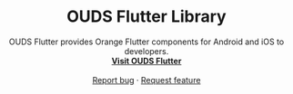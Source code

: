 <h1 align="center">OUDS Flutter Library</h1>

<p align="center">
  OUDS Flutter provides Orange Flutter components for Android and iOS to developers.
  <br>
  <a href="https://orange-opensource.github.io/ouds-flutter"><strong>Visit OUDS Flutter</strong></a>
  <br>
  <br>
  <a href="https://github.com/Orange-OpenSource/ouds-flutter/issues/new?assignees=B3nz01d&labels=bug%2Ctriage&template=bug_report.yml&title=%5BBug%5D%3A+Bug+Summary">Report bug</a>
  ·
  <a href="https://github.com/Orange-OpenSource/ouds-flutter/issues/new?assignees=B3nz01d&labels=feature%2Ctriage&template=feature_request.yml&title=%5Bfeature%5D%3A+">Request feature</a>
</p>
